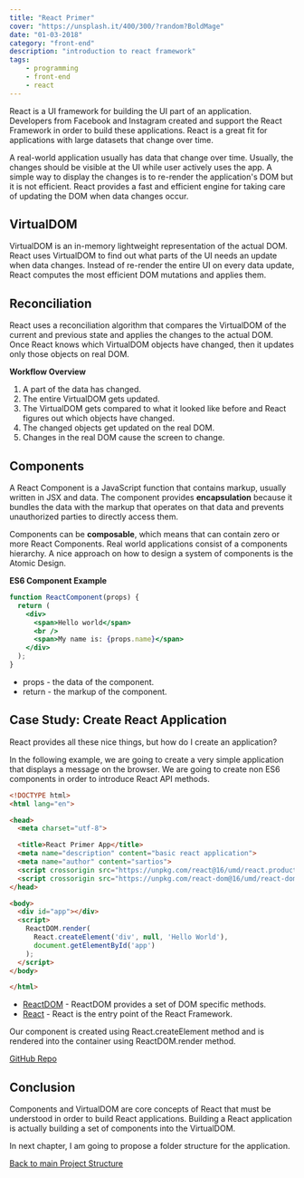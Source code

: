 ```yaml
---
title: "React Primer"
cover: "https://unsplash.it/400/300/?random?BoldMage"
date: "01-03-2018"
category: "front-end"
description: "introduction to react framework"
tags:
    - programming
    - front-end
    - react
---
```


React is a UI framework for building the UI part of an application. Developers from Facebook and Instagram created and support the React Framework in order to build these applications. React is a great fit for applications with large datasets that change over time.

A real-world application usually has data that change over time. Usually, the changes should be visible at the UI while user actively uses the app. A simple way to display the changes is to re-render the application's DOM but it is not efficient. React provides a fast and efficient engine for taking care of updating the DOM when data changes occur.

## VirtualDOM

VirtualDOM is an in-memory lightweight representation of the actual DOM. React uses VirtualDOM to find out what parts of the UI needs an update when data changes. Instead of re-render the entire UI on every data update, React computes the most efficient DOM mutations and applies them.

## Reconciliation

React uses a reconciliation algorithm that compares the VirtualDOM of the current and previous state and applies the changes to the actual DOM. Once React knows which VirtualDOM objects have changed, then it updates only those objects on real DOM.

**Workflow Overview**

1. A part of the data has changed.
2. The entire VirtualDOM gets updated.
3. The VirtualDOM gets compared to what it looked like before and React figures out which objects have changed.
4. The changed objects get updated on the real DOM.
5. Changes in the real DOM cause the screen to change.

## Components

A React Component is a JavaScript function that contains markup, usually written in JSX and data. The component provides **encapsulation** because it bundles the data with the markup that operates on that data and prevents unauthorized parties to directly access them.

Components can be **composable**, which means that can contain zero or more React Components. Real world applications consist of a components hierarchy. A nice approach on how to design a system of components is the Atomic Design.

**ES6 Component Example**

```jsx
function ReactComponent(props) {
  return (
    <div>
      <span>Hello world</span>
      <br />
      <span>My name is: {props.name}</span>
    </div>
  );
}
```

* props - the data of the component.
* return - the markup of the component.

## Case Study: Create React Application

React provides all these nice things, but how do I create an application?

In the following example, we are going to create a very simple application that displays a message on the browser. We are going to create non ES6 components in order to introduce React API methods.

```html
<!DOCTYPE html>
<html lang="en">

<head>
  <meta charset="utf-8">

  <title>React Primer App</title>
  <meta name="description" content="basic react application">
  <meta name="author" content="sartios">
  <script crossorigin src="https://unpkg.com/react@16/umd/react.production.min.js"></script>
  <script crossorigin src="https://unpkg.com/react-dom@16/umd/react-dom.production.min.js"></script>
</head>

<body>
  <div id="app"></div>
  <script>
    ReactDOM.render(
      React.createElement('div', null, 'Hello World'),
      document.getElementById('app')
    );
  </script>
</body>

</html>
```

* <a href="/react-dom-api">ReactDOM</a> - ReactDOM provides a set of DOM specific methods.
* <a href="/react-api">React</a> - React is the entry point of the React Framework.

Our component is created using React.createElement method and is rendered into the container using ReactDOM.render method.

<a class="link-flatmaterial" href="https://github.com/sartios/react-app-example/tree/react-primer" target="_blank">
  <i class="fab fa-github-alt"></i>
  GitHub Repo
</a>

## Conclusion

Components and VirtualDOM are core concepts of React that must be understood in order to build React applications. Building a React application is actually building a set of components into the VirtualDOM.

In next chapter, I am going to propose a folder structure for the application.

<div class="post-btns-container">
<a class="btn-flatmaterial" href="/react-build-modern-apps">
  <i class="fas fa-angle-left"></i>
  Back to main
</a>
<a class="btn-material next-btn" href="/">
  Project Structure
  <i class="fas fa-angle-right"></i>
</a>
</div>
